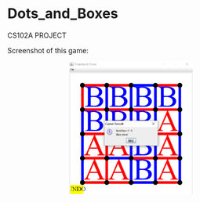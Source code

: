 # Dots_and_Boxes
CS102A PROJECT

Screenshot of this game:

<div align="center">
	<img src="https://github.com/tao-sun2/Dots_and_Boxes/blob/master/images/%E6%97%A0%E6%A0%87%E9%A2%98.png" width="50%">
</div>


